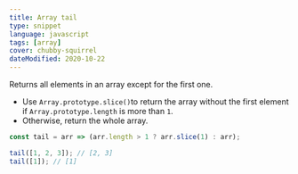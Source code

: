 ```yaml
---
title: Array tail
type: snippet
language: javascript
tags: [array]
cover: chubby-squirrel
dateModified: 2020-10-22
---
```


Returns all elements in an array except for the first one.

- Use `Array.prototype.slice()`to return the array without the first element if `Array.prototype.length` is more than `1`.
- Otherwise, return the whole array.

```js
const tail = arr => (arr.length > 1 ? arr.slice(1) : arr);
```

```js
tail([1, 2, 3]); // [2, 3]
tail([1]); // [1]
```
